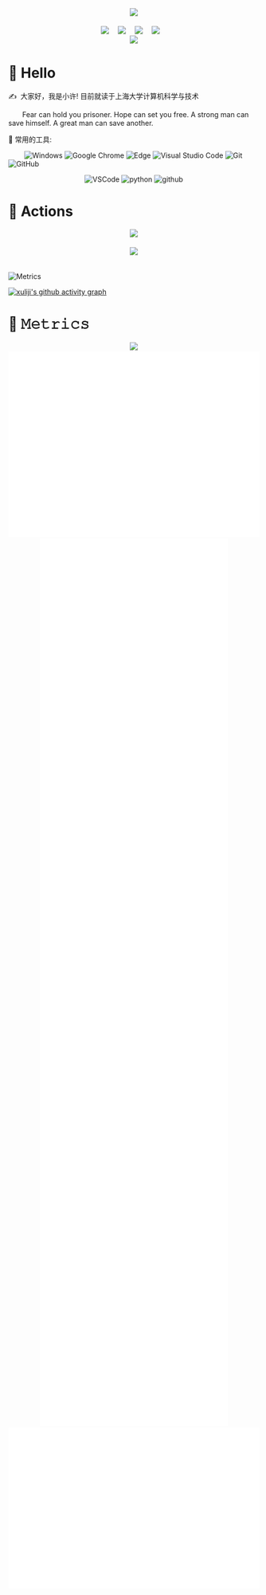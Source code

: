 
<!-- 敲代码的图片 -->
<div align="center" ><img order-radius="100px" src="https://cdn.jsdelivr.net/gh/sun0225SUN/photos/images/202108300019556.gif"/></div>
<br>


<!-- 个人资料徽标 -->
<div align="center">
  <a href="https://twitter.com/qingjiaowoBTree"><img src="https://img.shields.io/badge/twitter-%E6%8E%A8%E7%89%B9-blue"></a>&emsp;
  <a href="https://www.youtube.com/channel/UCQ6Yz-TW_Jgo0PaHHOsbGAQ"><img src="https://img.shields.io/badge/youtube-%E6%B2%B9%E7%AE%A1-c32136"></a>&emsp;
  <a href="https://space.bilibili.com/217869211"><img src="https://img.shields.io/badge/bilibili-B%E7%AB%99-ff69b4"></a>&emsp;
  <a href="https://weibo.com/u/5514348505"><img src="https://img.shields.io/badge/weibo-%E5%BE%AE%E5%8D%9A-yellowgreen"></a>&emsp;
</div>
<!-- 贪吃蛇 -->
<div align="center"><img src="https://cdn.jsdelivr.net/gh/xuliji/xuliji/contribution-snake/github-contribution-grid-snake.svg" /></div>

#  🙋 Hello
<p>✍️&nbsp;&nbsp;大家好，我是小许! 目前就读于上海大学计算机科学与技术</p>
<p>&emsp;&emsp;Fear can hold you prisoner. Hope can set you free. A strong man can save himself. A great man can save another.</p>

🧰 常用的工具:

&emsp;&emsp; 
![Windows](https://img.shields.io/badge/Windows-0078D6?style=flat-square&logo=windows&logoColor=white)
![Google Chrome](https://img.shields.io/badge/Chrome-4285F4?style=flat-square&logo=GoogleChrome&logoColor=white)
![Edge](https://img.shields.io/badge/Edge-0078D7?style=flat-square&logo=Microsoft-edge&logoColor=white)
![Visual Studio Code](https://img.shields.io/badge/-Visual%20Studio%20Code-007ACC?style=flat-square&logo=Visual%20Studio%20Code&logoColor=fff)
![Git](https://img.shields.io/badge/-Git-FCC624?style=flat-square&logo=git)
![GitHub](https://img.shields.io/badge/-GitHub-pink?style=flat-square&logo=github)

<!-- Gif -->
<div align="center">
  <img alt="VSCode" src="https://i.giphy.com/media/IdyAQJVN2kVPNUrojM/200.webp" width="100" title="vscode">
  <img alt="python" src="https://i.giphy.com/media/LMt9638dO8dftAjtco/200.webp" width="100" title="python">
  <img alt="github" src="https://i.giphy.com/media/KzJkzjggfGN5Py6nkT/200.webp" width="100" title="github">
</div>


# 🚀 Actions
<!-- GitHub数据统计 -->
<div align="center">
  <img height="137px" src="https://github-readme-stats.vercel.app/api?username=xuliji&hide_title=true&hide_border=true&show_icons=trueline_height=21&text_color=000&icon_color=000&bg_color=0,ea6161,ffc64d,fffc4d,52fa5a&theme=graywhite" />
</div>
<br>


<!-- GitHub奖杯🏆 -->
<div align="center"><img  src="https://github-profile-trophy.vercel.app/?username=xuliji&theme=gruvbox&row=1&column=6&no-frame=true&no-bg=true" /></div>
<br>

![Metrics](https://metrics.lecoq.io/xuliji?template=classic&config.timezone=Asia%2FShanghai)

<!-- GitHub Activity Graph -->
[![xuliji's github activity graph](https://activity-graph.herokuapp.com/graph?username=xuliji&theme=github)](https://github.com/ashutosh00710/github-readme-activity-graph)



# 🎯 𝙼𝚎𝚝𝚛𝚒𝚌𝚜
<!-- just img -->
<div align="center"><img width="250px" src="https://cdn.jsdelivr.net/gh/sun0225SUN/photos/images/202110311913581.gif"/></div>

<!-- plugin metrics -->
<div align="center">
  <img src="https://github.com/xuliji/xuliji/blob/main/base_metrics.svg"/>
  <img src="https://github.com/xuliji/xuliji/blob/main/plugin_metrics.svg" width="75%"/>
  <img src="https://github.com/xuliji/xuliji/blob/main/terminal.svg" />
</div>





